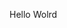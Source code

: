 Hello Wolrd

















































































































































































































































































































































































































































































































































































































































































































































































































































































































































































































































































































































































































































































































































































































































































































































































































































































































































































































































































































































































































































































































































































































































































































































































































































































































































































































































































































































































































































































































































































































































































































































































































































































